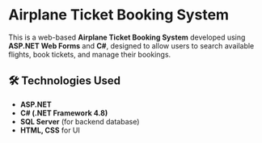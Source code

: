 # Airplane Ticket Booking System

This is a web-based **Airplane Ticket Booking System** developed using **ASP.NET Web Forms** and **C#**, designed to allow users to search available flights, book tickets, and manage their bookings.

## 🛠️ Technologies Used

- **ASP.NET**
- **C# (.NET Framework 4.8)**
- **SQL Server** (for backend database)
- **HTML, CSS** for UI

